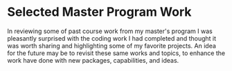 # Selected Master Program Work

In reviewing some of past course work from my master's program I was pleasantly surprised with the coding work I had completed and thought it was worth sharing and highlighting some of my favorite projects. An idea for the future may be to revisit these same works and topics, to enhance the work have done with new packages, capabilities, and ideas.